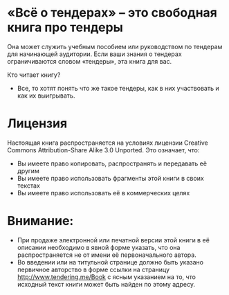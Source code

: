 # «Всё о тендерах» – это свободная книга про тендеры
Она может служить учебным пособием или руководством по тендерам для начинающей аудитории. 
Если ваши знания о тендерах ограничиваются словом «тендеры», эта книга для вас.

Кто читает книгу?	
- Все, то хотят понять что же такое тендеры, как в них участвовать и как их выигрывать.

# Лицензия		
Настоящая книга распространяется на условиях лицензии Creative Commons Attribution-Share Alike 3.0 Unported.
Это означает, что:
- Вы имеете право копировать, распространять и передавать её другим
- Вы имеете право использовать фрагменты этой книги в своих текстах
- Вы имеете право использовать её в коммерческих целях

# Внимание:
- При продаже электронной или печатной версии этой книги в её описании необходимо в явной форме указать, что она распространяется не от имени её первоначального автора.
- Во введении или на титульной странице должно быть указано первичное авторство в форме ссылки на страницу http://www.tendering.me/Book с ясным указанием на то, что исходный текст книги может быть найден по этому адресу.
